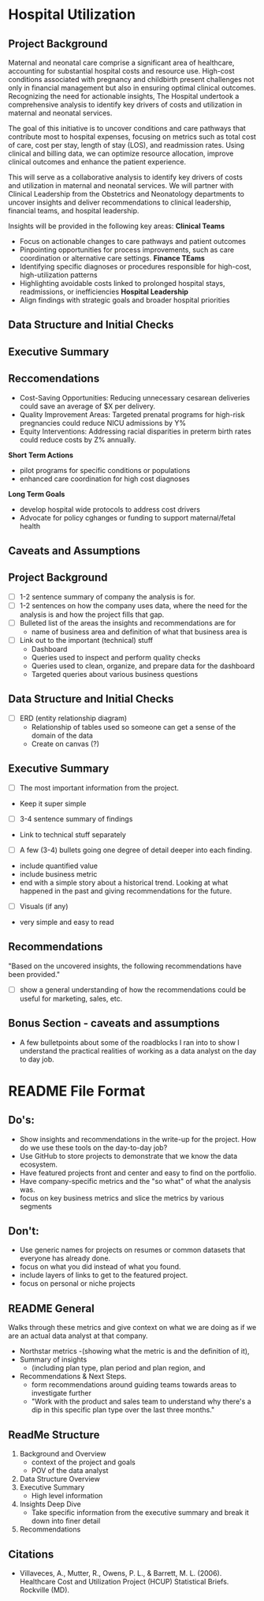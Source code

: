 # Hospital Utilization

## Project Background
Maternal and neonatal care comprise a significant area of healthcare, accounting for substantial hospital costs and resource use. High-cost conditions associated with pregnancy and childbirth present challenges not only in financial management but also in ensuring optimal clinical outcomes. Recognizing the need for actionable insights, The Hospital undertook a comprehensive analysis to identify key drivers of costs and utilization in maternal and neonatal services.

The goal of this initiative is to uncover conditions and care pathways that contribute most to hospital expenses, focusing on metrics such as total cost of care, cost per stay, length of stay (LOS), and readmission rates. Using clinical and billing data, we can optimize resource allocation, improve clinical outcomes and enhance the patient experience.

This will serve as a collaborative analysis to identify key drivers of costs and utilization in maternal and neonatal services. We will partner with Clinical Leadership from the Obstetrics and Neonatology departments to uncover insights and deliver recommendations to clinical leadership, financial teams, and hospital leadership. 

Insights will be provided in the following key areas:
**Clinical Teams**
- Focus on actionable changes to care pathways and patient outcomes
- Pinpointing opportunities for process improvements, such as care coordination or alternative care settings.
**Finance TEams**
- Identifying specific diagnoses or procedures responsible for high-cost, high-utilization patterns
- Highlighting avoidable costs linked to prolonged hospital stays, readmissions, or inefficiencies
**Hospital Leadership**
- Align findings with strategic goals and broader hospital priorities
  
## Data Structure and Initial Checks
## Executive Summary
## Reccomendations
- Cost-Saving Opportunities: Reducing unnecessary cesarean deliveries could save an average of $X per delivery.
- Quality Improvement Areas: Targeted prenatal programs for high-risk pregnancies could reduce NICU admissions by Y%
- Equity Interventions: Addressing racial disparities in preterm birth rates could reduce costs by Z% annually.

**Short Term Actions**
- pilot programs for specific conditions or populations
- enhanced care coordination for high cost diagnoses

**Long Term Goals**
- develop hospital wide protocols to address cost drivers
- Advocate for policy cghanges or funding to support maternal/fetal health
## Caveats and Assumptions


## Project Background
- [ ] 1-2 sentence summary of company the analysis is for.
- [ ] 1-2 sentences on how the company uses data, where the need for the analysis is and how the project fills that gap.
- [ ] Bulleted list of the areas the insights and recommendations are for
  - name of business area and definition of what that business area is
- [ ] Link out to the important (technical) stuff
  - Dashboard
  - Queries used to inspect and perform quality checks
  - Queries used to clean, organize, and prepare data for the dashboard
  - Targeted queries about various business questions
     
## Data Structure and Initial Checks
- [ ] ERD (entity relationship diagram)
  - Relationship of tables used so someone can get a sense of the domain of the data
  - Create on canvas (?)
## Executive Summary
- [ ] The most important information from the project.
- Keep it super simple
- [ ] 3-4 sentence summary of findings
- Link to technical stuff separately
- [ ] A few (3-4) bullets going one degree of detail deeper into each finding.
- include quantified value
- include business metric
- end with a simple story about a historical trend. Looking at what happened in the past and giving recommendations for the future.
- [ ] Visuals (if any)
- very simple and easy to read

## Recommendations 
"Based on the uncovered insights, the following recommendations have been provided."
- [ ] show a general understanding of how the recommendations could be useful for marketing, sales, etc.

## Bonus Section - caveats and assumptions
- A few bulletpoints about some of the roadblocks I ran into to show I understand the practical realities of working as a data analyst on the day to day job.


# README File Format
## Do's:
- Show insights and recommendations in the write-up for the project. How do we use these tools on the day-to-day job?
- Use GitHub to store projects to demonstrate that we know the data ecosystem.
- Have featured projects front and center and easy to find on the portfolio.
- Have company-specific metrics and the "so what" of what the analysis was.
- focus on key business metrics and slice the metrics by various segments

## Don't:
- Use generic names for projects on resumes or common datasets that everyone has already done.
- focus on what you did instead of what you found.
- include layers of links to get to the featured project.
- focus on personal or niche projects

## README General
Walks through these metrics and give context on what we are doing as if we are an actual data analyst at that company.
- Northstar metrics
  -(showing what the metric is and the definition of it),
- Summary of insights
   - (including plan type, plan period and plan region, and
- Recommendations & Next Steps.
   - form recommendations around guiding teams towards areas to investigate further
   - "Work with the product and sales team to understand why there's a dip in this specific plan type over the last three months."

## ReadMe Structure
1. Background and Overview
   - context of the project and goals
   - POV of the data analyst
2. Data Structure Overview
3. Executive Summary
   - High level information
4. Insights Deep Dive
   - Take specific information from the executive summary and break it down into finer detail
5. Recommendations

## Citations
- Villaveces, A., Mutter, R., Owens, P. L., & Barrett, M. L. (2006). Healthcare Cost and Utilization Project (HCUP) Statistical Briefs. Rockville (MD).
